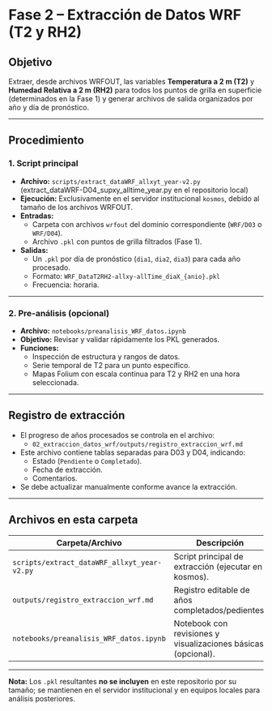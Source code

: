 # Fase 2 – Extracción de Datos WRF (T2 y RH2)

## Objetivo
Extraer, desde archivos WRFOUT, las variables **Temperatura a 2 m (T2)** y **Humedad Relativa a 2 m (RH2)** para todos los puntos de grilla en superficie (determinados en la Fase 1) y generar archivos de salida organizados por año y día de pronóstico.

---

## Procedimiento

### 1. Script principal
- **Archivo:** `scripts/extract_dataWRF_allxyt_year-v2.py`   (extract_dataWRF-D04_supxy_alltime_year.py en el repositorio local)
- **Ejecución:** Exclusivamente en el servidor institucional `kosmos`, debido al tamaño de los archivos WRFOUT.
- **Entradas:**
  - Carpeta con archivos `wrfout` del dominio correspondiente (`WRF/D03` o `WRF/D04`).
  - Archivo `.pkl` con puntos de grilla filtrados (Fase 1).
- **Salidas:**
  - Un `.pkl` por día de pronóstico (`dia1`, `dia2`, `dia3`) para cada año procesado.
  - Formato: `WRF_DataT2RH2-allxy-allTime_diaX_{anio}.pkl`
  - Frecuencia: horaria.

---

### 2. Pre-análisis (opcional)
- **Archivo:** `notebooks/preanalisis_WRF_datos.ipynb`
- **Objetivo:** Revisar y validar rápidamente los PKL generados.
- **Funciones:**
  - Inspección de estructura y rangos de datos.
  - Serie temporal de T2 para un punto específico.
  - Mapas Folium con escala continua para T2 y RH2 en una hora seleccionada.

---

## Registro de extracción
- El progreso de años procesados se controla en el archivo:
  - `02_extraccion_datos_wrf/outputs/registro_extraccion_wrf.md`
- Este archivo contiene tablas separadas para D03 y D04, indicando:
  - Estado (`Pendiente` o `Completado`).
  - Fecha de extracción.
  - Comentarios.
- Se debe actualizar manualmente conforme avance la extracción.

---

## Archivos en esta carpeta

| Carpeta/Archivo | Descripción |
|-----------------|-------------|
| `scripts/extract_dataWRF_allxyt_year-v2.py` | Script principal de extracción (ejecutar en kosmos). |
| `outputs/registro_extraccion_wrf.md` | Registro editable de años completados/pedientes. |
| `notebooks/preanalisis_WRF_datos.ipynb` | Notebook con revisiones y visualizaciones básicas (opcional). |

---

**Nota:** Los `.pkl` resultantes **no se incluyen** en este repositorio por su tamaño; se mantienen en el servidor institucional y en equipos locales para análisis posteriores.
